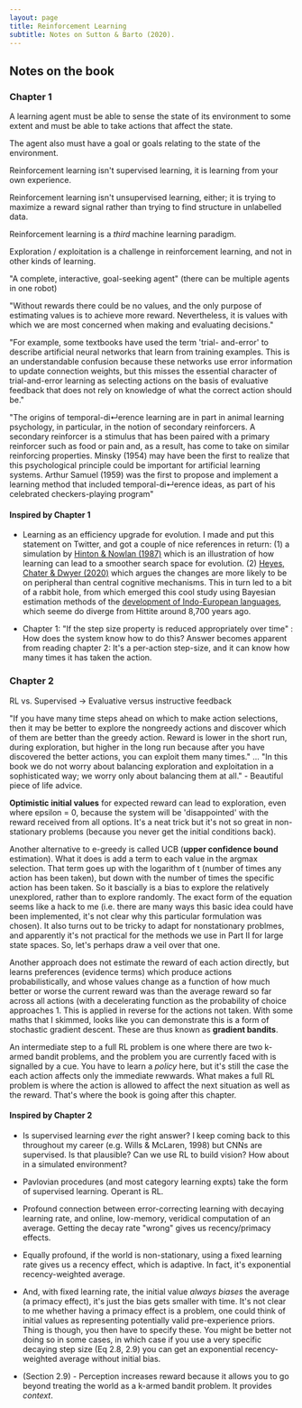 ```yaml
---
layout: page
title: Reinforcement Learning
subtitle: Notes on Sutton & Barto (2020).
---
```


## Notes on the book


### Chapter 1

A learning agent must be able to sense the state of its environment to some
extent and must be able to take actions that affect the state.

The agent also must have a goal or goals relating to the state of the
environment.

Reinforcement learning isn't supervised learning, it is learning from your own experience.

Reinforcement learning isn't unsupervised learning, either; it is trying to maximize a reward signal rather than trying to find structure in unlabelled data. 

Reinforcement learning is a _third_ machine learning paradigm.

Exploration / exploitation is a challenge in reinforcement learning, and not in other kinds of learning. 

"A complete, interactive, goal-seeking agent" (there can be multiple agents in one robot)

"Without rewards there could be no values, and the only purpose of estimating values is to
achieve more reward. Nevertheless, it is values with which we are most concerned when
making and evaluating decisions."


"For example, some textbooks have used the term 'trial- and-error' to describe
artificial neural networks that learn from training examples. This is an
understandable confusion because these networks use error information to update
connection weights, but this misses the essential character of trial-and-error
learning as selecting actions on the basis of evaluative feedback that does not
rely on knowledge of what the correct action should be."

"The origins of temporal-di↵erence learning are in part in animal learning
psychology, in particular, in the notion of secondary reinforcers. A secondary
reinforcer is a stimulus that has been paired with a primary reinforcer such as
food or pain and, as a result, has come to take on similar reinforcing
properties. Minsky (1954) may have been the first to realize that this
psychological principle could be important for artificial learning systems.
Arthur Samuel (1959) was the first to propose and implement a learning method
that included temporal-di↵erence ideas, as part of his celebrated
checkers-playing program"

#### Inspired by Chapter 1

- Learning as an efficiency upgrade for evolution. I made and put this statement on Twitter, and got a couple of nice references in return: (1) a simulation by [Hinton & Nowlan (1987)](https://cogsci.ucsd.edu/~rik/courses/cogs184_w10/readings/HintonNowlan97.pdf) which is an illustration of how learning can lead to a smoother search space for evolution. (2) [Heyes, Chater & Dwyer (2020)](https://users.ox.ac.uk/~ascch/Celia's%20pdfs/3%20Heyes,%20Chater%20&%20Dwyer%202020.pdf) which argues the changes are more likely to be on peripheral than central cognitive mechanisms. This in turn led to a bit of a rabbit hole, from which emerged this cool study using Bayesian estimation methods of the [development of Indo-European languages](http://ararat-center.org/upload/files/grayatkinson2003[1].pdf), which seeme do diverge from Hittite around 8,700 years ago. 

- Chapter 1: "If the step size property is reduced appropriately over time" : How does the system know how to do this? Answer becomes apparent from reading chapter 2: It's a per-action step-size, and it can know how many times it has taken the action. 

### Chapter 2

RL vs. Supervised -> Evaluative versus instructive feedback

"If you have many time steps ahead on which to make action selections, then it
may be better to explore the nongreedy actions and discover which of them are
better than the greedy action. Reward is lower in the short run, during
exploration, but higher in the long run because after you have discovered the
better actions, you can exploit them many times." ... "In this book we do not
worry about balancing exploration and exploitation in a sophisticated way; we
worry only about balancing them at all." - Beautiful piece of life advice.

**Optimistic initial values** for expected reward can lead to exploration, even where epsilon = 0, because the system will be 'disappointed' with the reward received from all options. It's a neat trick but it's not so great in non-stationary problems (because you never get the initial conditions back). 

Another alternative to e-greedy is called UCB (**upper confidence bound** estimation). What it does is add a term to each value in the argmax selection. That term goes up with the logarithm of t (number of times any action has been taken), but down with the number of times the specific action has been taken. So it bascially is a bias to explore the relatively unexplored, rather than to explore randomly. The exact form of the equation seems like a hack to me (i.e. there are many ways this basic idea could have been implemented, it's not clear why this particular formulation was chosen). It also turns out to be tricky to adapt for nonstationary problmes, and apparently it's not practical for the methods we use in Part II for large state spaces. So, let's perhaps draw a veil over that one.

Another approach does not estimate the reward of each action directly, but learns preferences (evidence terms) which produce actions probabilistically, and whose values change as a function of how much better or worse the current reward was than the average reward so far across all actions (with a decelerating function as the probability of choice approaches 1. This is applied in reverse for the actions not taken. With some maths that I skimmed, looks like you can demonstrate this is a form of stochastic gradient descent. These are thus known as **gradient bandits**.

An intermediate step to a full RL problem is one where there are two k-armed bandit problems, and the problem you are currently faced with is signalled by a cue. You have to learn a _policy_ here, but it's still the case the each action affects only the immediate rewwards. What makes a full RL problem is where the action is allowed to affect the next situation as well as the reward. That's where the book is going after this chapter.

#### Inspired by Chapter 2

- Is supervised learning _ever_ the right answer? I keep coming back to this throughout my career (e.g. Wills & McLaren, 1998) but CNNs are supervised. Is that plausible? Can we use RL to build vision? How about in a simulated environment?

- Pavlovian procedures (and most category learning expts) take the form of supervised learning. Operant is RL. 

- Profound connection between error-correcting learning with decaying learning rate, and online, low-memory, veridical computation of an average. Getting the decay rate "wrong" gives us recency/primacy effects. 

- Equally profound, if the world is non-stationary, using a fixed learning rate gives us a recency effect, which is adaptive. In fact, it's exponential recency-weighted average. 

- And, with fixed learning rate, the initial value _always biases_ the average (a primacy effect), it's just the bias gets smaller with time. It's not clear to me whether having a primacy effect is a problem, one could think of initial values as representing potentially valid pre-experience priors. Thing is though, you then have to specify these. You might be better not doing so in some cases, in which case if you use a very specific decaying step size (Eq 2.8, 2.9) you can get an exponential recency-weighted average without initial bias. 

- (Section 2.9) - Perception increases reward because it allows you to go beyond treating the world as a k-armed bandit problem. It provides _context_. 
